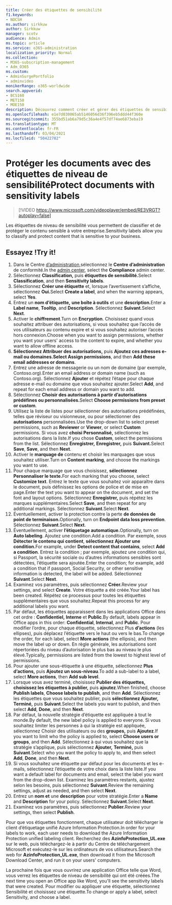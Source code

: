 ```yaml
---
title: Créer des étiquettes de sensibilité
f1.keywords:
- NOCSH
ms.author: sirkkuw
author: Sirkkuw
manager: scotv
audience: Admin
ms.topic: article
ms.service: o365-administration
localization_priority: Normal
ms.collection:
- M365-subscription-management
- Adm_O365
ms.custom:
- AdminSurgePortfolio
- adminvideo
monikerRange: o365-worldwide
search.appverid:
- BCS160
- MET150
- MOE150
description: Découvrez comment créer et gérer des étiquettes de sensibilité.
ms.openlocfilehash: e1e7d030065ab5146056d36f396eb5ddd44f360e
ms.sourcegitcommit: 355bd51ab6a79d5c36a4e4f57df74ae6873eba19
ms.translationtype: MT
ms.contentlocale: fr-FR
ms.lasthandoff: 03/04/2021
ms.locfileid: "50422782"
---
```

# <a name="protect-documents-with-sensitivity-labels"></a><span data-ttu-id="e796c-103">Protéger les documents avec des étiquettes de niveau de sensibilité</span><span class="sxs-lookup"><span data-stu-id="e796c-103">Protect documents with sensitivity labels</span></span>

> [!VIDEO https://www.microsoft.com/videoplayer/embed/RE3VRGT?autoplay=false]

<span data-ttu-id="e796c-104">Les étiquettes de niveau de sensibilité vous permettent de classifier et de protéger le contenu sensible à votre entreprise.</span><span class="sxs-lookup"><span data-stu-id="e796c-104">Sensitivity labels allow you to classify and protect content that is sensitive to your business.</span></span>

## <a name="try-it"></a><span data-ttu-id="e796c-105">Essayez !</span><span class="sxs-lookup"><span data-stu-id="e796c-105">Try it!</span></span>

1. <span data-ttu-id="e796c-106">Dans le Centre [d’administration,](https://admin.microsoft.com)sélectionnez le **Centre d’administration** de conformité.</span><span class="sxs-lookup"><span data-stu-id="e796c-106">In the [admin center](https://admin.microsoft.com), select the **Compliance** admin center.</span></span>
1. <span data-ttu-id="e796c-107">Sélectionnez **Classification,** puis **étiquettes de sensibilité.**</span><span class="sxs-lookup"><span data-stu-id="e796c-107">Select **Classification**, and then **Sensitivity labels**.</span></span>
1. <span data-ttu-id="e796c-108">Sélectionnez **Créer une étiquette** et, lorsque l’avertissement s’affiche, sélectionnez **Oui.**</span><span class="sxs-lookup"><span data-stu-id="e796c-108">Select **Create a label**, and when the warning appears, select **Yes**.</span></span>
1. <span data-ttu-id="e796c-109">Entrez un **nom d’étiquette,** **une boîte à outils** et une **description.**</span><span class="sxs-lookup"><span data-stu-id="e796c-109">Enter a **Label name**, **Tooltip**, and **Description**.</span></span> <span data-ttu-id="e796c-110">Sélectionnez **Suivant**.</span><span class="sxs-lookup"><span data-stu-id="e796c-110">Select **Next**.</span></span>
1. <span data-ttu-id="e796c-111">Activer le **chiffrement**.</span><span class="sxs-lookup"><span data-stu-id="e796c-111">Turn on **Encryption**.</span></span> <span data-ttu-id="e796c-112">Choisissez quand vous souhaitez attribuer des autorisations, si vous souhaitez que l’accès de vos utilisateurs au contenu expire et si vous souhaitez autoriser l’accès hors connexion.</span><span class="sxs-lookup"><span data-stu-id="e796c-112">Choose when you want to assign permissions, whether you want your users' access to the content to expire, and whether you want to allow offline access.</span></span>
1. <span data-ttu-id="e796c-113">**Sélectionnez Attribuer des autorisations,** puis **Ajoutez ces adresses e-mail ou domaines.**</span><span class="sxs-lookup"><span data-stu-id="e796c-113">**Select Assign permissions**, and then **Add these email addresses or domains**.</span></span>
1. <span data-ttu-id="e796c-114">Entrez une adresse de messagerie ou un nom de domaine (par exemple, Contoso.org).</span><span class="sxs-lookup"><span data-stu-id="e796c-114">Enter an email address or domain name (such as Contoso.org).</span></span>  <span data-ttu-id="e796c-115">Sélectionnez **Ajouter** et répétez l’étape pour chaque adresse e-mail ou domaine que vous souhaitez ajouter.</span><span class="sxs-lookup"><span data-stu-id="e796c-115">Select **Add**, and repeat for each email address or domain you want to add.</span></span>
1. <span data-ttu-id="e796c-116">Sélectionnez **Choisir des autorisations à partir d’autorisations prédéfines ou personnalisées.**</span><span class="sxs-lookup"><span data-stu-id="e796c-116">Select **Choose permissions from preset or custom**.</span></span>
1. <span data-ttu-id="e796c-117">Utilisez la liste de listes pour sélectionner  des autorisations prédéfinées, telles que réviseur ou visionneuse, ou pour sélectionner des **autorisations** personnalisées.</span><span class="sxs-lookup"><span data-stu-id="e796c-117">Use the drop-down list to select preset permissions, such as **Reviewer** or **Viewer**, or select **Custom** permissions.</span></span> <span data-ttu-id="e796c-118">Si vous avez **choisi Personnalisé,** sélectionnez les autorisations dans la liste.</span><span class="sxs-lookup"><span data-stu-id="e796c-118">If you chose **Custom**, select the permissions from the list.</span></span> <span data-ttu-id="e796c-119">Sélectionnez **Enregistrer,** **Enregistrer,** puis **Suivant.**</span><span class="sxs-lookup"><span data-stu-id="e796c-119">Select **Save**, **Save**, and then **Next**.</span></span>
1. <span data-ttu-id="e796c-120">Activer le **marquage de** contenu et choisir les marquages que vous souhaitez utiliser.</span><span class="sxs-lookup"><span data-stu-id="e796c-120">Turn on **Content marking**, and choose the markings you want to use.</span></span>
1. <span data-ttu-id="e796c-121">Pour chaque marquage que vous choisissez, **sélectionnez Personnaliser le texte.**</span><span class="sxs-lookup"><span data-stu-id="e796c-121">For each marking that you choose, select **Customize text**.</span></span> <span data-ttu-id="e796c-122">Entrez le texte que vous souhaitez voir apparaître dans le document, puis définissez les options de police et de mise en page.</span><span class="sxs-lookup"><span data-stu-id="e796c-122">Enter the text you want to appear on the document, and set the font and layout options.</span></span> <span data-ttu-id="e796c-123">Sélectionnez **Enregistrer,** puis répétez les marques supplémentaires.</span><span class="sxs-lookup"><span data-stu-id="e796c-123">Select **Save**, and then repeat for any additional markings.</span></span> <span data-ttu-id="e796c-124">Sélectionnez **Suivant**.</span><span class="sxs-lookup"><span data-stu-id="e796c-124">Select **Next**.</span></span>
1. <span data-ttu-id="e796c-125">Éventuellement, activer la protection contre la perte **de données de point de terminaison.**</span><span class="sxs-lookup"><span data-stu-id="e796c-125">Optionally, turn on **Endpoint data loss prevention**.</span></span> <span data-ttu-id="e796c-126">Sélectionnez **Suivant**.</span><span class="sxs-lookup"><span data-stu-id="e796c-126">Select **Next**.</span></span>
1. <span data-ttu-id="e796c-127">Éventuellement, activer **l’étiquetage automatique.**</span><span class="sxs-lookup"><span data-stu-id="e796c-127">Optionally, turn on **Auto labeling**.</span></span> <span data-ttu-id="e796c-128">Ajoutez une condition.</span><span class="sxs-lookup"><span data-stu-id="e796c-128">Add a condition.</span></span> <span data-ttu-id="e796c-129">Par exemple, sous **Détecter le contenu qui contient**, **sélectionnez Ajouter une condition.**</span><span class="sxs-lookup"><span data-stu-id="e796c-129">For example, under **Detect content that contains**, select **Add a condition**.</span></span> <span data-ttu-id="e796c-130">Entrez la condition ; par exemple, ajoutez une condition qui, si Passport, la sécurité sociale ou d’autres informations sensibles sont détectées, l’étiquette sera ajoutée.</span><span class="sxs-lookup"><span data-stu-id="e796c-130">Enter the condition; for example, add a condition that if passport, Social Security, or other sensitive information is detected, the label will be added.</span></span> <span data-ttu-id="e796c-131">Sélectionnez **Suivant**.</span><span class="sxs-lookup"><span data-stu-id="e796c-131">Select **Next**.</span></span>
1. <span data-ttu-id="e796c-132">Examinez vos paramètres, puis sélectionnez **Créer.**</span><span class="sxs-lookup"><span data-stu-id="e796c-132">Review your settings, and select **Create**.</span></span> <span data-ttu-id="e796c-133">Votre étiquette a été créée.</span><span class="sxs-lookup"><span data-stu-id="e796c-133">Your label has been created.</span></span> <span data-ttu-id="e796c-134">Répétez ce processus pour toutes les étiquettes supplémentaires que vous souhaitez.</span><span class="sxs-lookup"><span data-stu-id="e796c-134">Repeat this process for any additional labels you want.</span></span>
1. <span data-ttu-id="e796c-135">Par défaut, les étiquettes apparaissent dans les applications Office dans cet ordre : **Confidentiel,** **Interne** et **Public**.</span><span class="sxs-lookup"><span data-stu-id="e796c-135">By default, labels appear in Office apps in this order: **Confidential**, **Internal**, and **Public**.</span></span> <span data-ttu-id="e796c-136">Pour modifier l’ordre, pour chaque étiquette, sélectionnez Plus **d’actions** (les ellipses), puis déplacez l’étiquette vers le haut ou vers le bas.</span><span class="sxs-lookup"><span data-stu-id="e796c-136">To change the order, for each label, select **More actions** (the ellipsis), and then move the label up or down.</span></span> <span data-ttu-id="e796c-137">En règle générale, les autorisations sont répertoriées du niveau d’autorisation le plus bas au niveau le plus élevé.</span><span class="sxs-lookup"><span data-stu-id="e796c-137">Typically, permissions are listed from the lowest to highest level of permissions.</span></span>
1. <span data-ttu-id="e796c-138">Pour ajouter une sous-étiquette à une étiquette, sélectionnez **Plus d’actions,** puis **Ajoutez un sous-niveau**.</span><span class="sxs-lookup"><span data-stu-id="e796c-138">To add a sub-label to a label, select **More actions**, then **Add sub level**.</span></span>
1. <span data-ttu-id="e796c-139">Lorsque vous avez terminé, choisissez **Publier des étiquettes,** **choisissez les étiquettes à publier,** puis **ajoutez**.</span><span class="sxs-lookup"><span data-stu-id="e796c-139">When finished, choose **Publish labels**, **Choose labels to publish**, and then **Add**.</span></span> <span data-ttu-id="e796c-140">Sélectionnez les étiquettes que vous souhaitez publier, puis **sélectionnez Ajouter,** **Terminé,** puis **Suivant**.</span><span class="sxs-lookup"><span data-stu-id="e796c-140">Select the labels you want to publish, and then select **Add**, **Done**, and then **Next**.</span></span>
1. <span data-ttu-id="e796c-141">Par défaut, la nouvelle stratégie d’étiquette est appliquée à tout le monde.</span><span class="sxs-lookup"><span data-stu-id="e796c-141">By default, the new label policy is applied to everyone.</span></span> <span data-ttu-id="e796c-142">Si vous souhaitez limiter les personnes à qui la stratégie est appliquée, sélectionnez Choisir des utilisateurs ou des **groupes,** puis **Ajoutez**.</span><span class="sxs-lookup"><span data-stu-id="e796c-142">If you want to limit who the policy is applied to, select **Choose users or groups**, and then **Add**.</span></span> <span data-ttu-id="e796c-143">Sélectionnez à qui vous souhaitez que la stratégie s’applique, puis sélectionnez **Ajouter,** **Terminé,** puis **Suivant**.</span><span class="sxs-lookup"><span data-stu-id="e796c-143">Select who you want the policy to apply to, and then select **Add**, **Done**, and then **Next**.</span></span>
1. <span data-ttu-id="e796c-144">Si vous souhaitez une étiquette par défaut pour les documents et les e-mails, sélectionnez l’étiquette de votre choix dans la liste liste.</span><span class="sxs-lookup"><span data-stu-id="e796c-144">If you want a default label for documents and email, select the label you want from the drop-down list.</span></span> <span data-ttu-id="e796c-145">Examinez les paramètres restants, ajustez selon les besoins, puis sélectionnez **Suivant**.</span><span class="sxs-lookup"><span data-stu-id="e796c-145">Review the remaining settings, adjust as needed, and then select **Next**.</span></span>
1. <span data-ttu-id="e796c-146">Entrez un **nom et** une **description** pour votre stratégie.</span><span class="sxs-lookup"><span data-stu-id="e796c-146">Enter a **Name** and **Description** for your policy.</span></span> <span data-ttu-id="e796c-147">Sélectionnez **Suivant**.</span><span class="sxs-lookup"><span data-stu-id="e796c-147">Select **Next**.</span></span>
1. <span data-ttu-id="e796c-148">Examinez vos paramètres, puis sélectionnez **Publier.**</span><span class="sxs-lookup"><span data-stu-id="e796c-148">Review your settings, then select **Publish**.</span></span>

<span data-ttu-id="e796c-149">Pour que vos étiquettes fonctionnent, chaque utilisateur doit télécharger le client d’étiquetage unifié Azure Information Protection.</span><span class="sxs-lookup"><span data-stu-id="e796c-149">In order for your labels to work, each user needs to download the Azure Information Protection unified labeling client.</span></span> <span data-ttu-id="e796c-150">Recherchez des **AzinfoProtection_UL.exe** sur le web, puis téléchargez-le à partir du Centre de téléchargement Microsoft et exécutez-le sur les ordinateurs de vos utilisateurs.</span><span class="sxs-lookup"><span data-stu-id="e796c-150">Search the web for **AzinfoProtection_UL.exe**, then download it from the Microsoft Download Center, and run it on your users' computers.</span></span>

<span data-ttu-id="e796c-151">La prochaine fois que vous ouvrirez une application Office telle que Word, vous verrez les étiquettes de niveau de sensibilité qui ont été créées.</span><span class="sxs-lookup"><span data-stu-id="e796c-151">The next time you open an Office app like Word, you'll see the sensitivity labels that were created.</span></span> <span data-ttu-id="e796c-152">Pour modifier ou appliquer une étiquette, sélectionnez Sensibilité et choisissez une étiquette.</span><span class="sxs-lookup"><span data-stu-id="e796c-152">To change or apply a label, select Sensitivity, and choose a label.</span></span>

